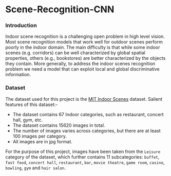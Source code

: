 # Scene-Recognition-CNN

### Introduction
Indoor scene recognition is a challenging open problem in high level vision. Most scene recognition models that work well for outdoor scenes perform poorly in the indoor domain. The main difficulty is that while some indoor scenes (e.g. corridors) can be well characterized by global spatial properties, others (e.g., bookstores) are better characterized by the objects they contain. More generally, to address the indoor scenes recognition problem we need a model that can exploit local and global discriminative information.

### Dataset
The dataset used for this project is the [MIT Indoor Scenes](https://paperswithcode.com/dataset/mit-indoors-scenes) dataset. Salient features of this dataset:-

- The dataset contains 67 Indoor categories, such as restaurant, concert hall, gym, etc.
- The dataset contains 15620 images in total.
- The number of images varies across categories, but there are at least 100 images per category.
- All images are in jpg format.

For the purpose of this project, images have been taken from the ```Leisure``` category of the dataset, which further contains 11 subcategories: ```buffet```, ```fast food```, ```concert hall```, ```restaurant```, ```bar```, ```movie theatre```, ```game room```, ```casino```, ```bowling```, ```gym``` and ```hair salon```.
